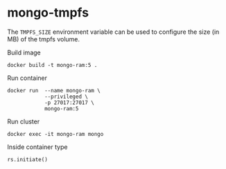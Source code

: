 # mongo-tmpfs

The `TMPFS_SIZE` environment variable can be used to configure the size (in MB) of the tmpfs volume.

Build image

```
docker build -t mongo-ram:5 .
``` 

Run container

```
docker run  --name mongo-ram \
            --privileged \
            -p 27017:27017 \
            mongo-ram:5
```

Run cluster

```
docker exec -it mongo-ram mongo
```
Inside container type

```
rs.initiate()
```